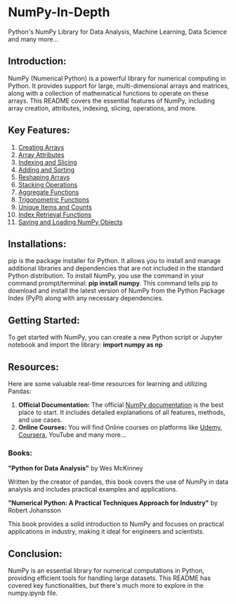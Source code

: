 # NumPy-In-Depth
Python's NumPy Library for Data Analysis, Machine Learning, Data Science and many more...

## Introduction:
NumPy (Numerical Python) is a powerful library for numerical computing in Python. It provides support for large, multi-dimensional arrays and matrices, along with a collection of mathematical functions to operate on these arrays. This README covers the essential features of NumPy, including array creation, attributes, indexing, slicing, operations, and more.

## Key Features:
1. [Creating Arrays](#creating-arrays)
2. [Array Attributes](#array-attributes)
3. [Indexing and Slicing](#indexing-and-slicing)
4. [Adding and Sorting](#adding-and-sorting)
5. [Reshaping Arrays](#reshaping-arrays)
6. [Stacking Operations](#stacking-operations)
7. [Aggregate Functions](#aggregate-functions)
8. [Trigonometric Functions](#trigonometric-functions)
9. [Unique Items and Counts](#unique-items-and-counts)
10. [Index Retrieval Functions](#index-retrieval-functions)
11. [Saving and Loading NumPy Objects](#saving-and-loading-numpy-objects)

## Installations:
pip is the package installer for Python. It allows you to install and manage additional libraries and dependencies that are not included in the standard Python distribution.
To install NumPy, you use the command in your command prompt/terminal: **pip install numpy**. 
This command tells pip to download and install the latest version of NumPy from the Python Package Index (PyPI) along with any necessary dependencies.

## Getting Started:
To get started with NumPy, you can create a new Python script or Jupyter notebook and import the library: **import numpy as np**

## Resources:
Here are some valuable real-time resources for learning and utilizing Pandas:

1. **Official Documentation:** The official [NumPy documentation](https://numpy.org/doc/2.1/user/absolute_beginners.html) is the best place to start. It includes detailed explanations of all features, methods, and use cases.
2. **Online Courses:** You will find Online courses on platforms like [Udemy](https://www.udemy.com/courses/search/?price=price-free&q=numpy&sort=relevance&src=ukw), [Coursera](https://www.coursera.org/courses?query=numpy), YouTube and many more...

### Books: 
**"Python for Data Analysis"** by Wes McKinney

Written by the creator of pandas, this book covers the use of NumPy in data analysis and includes practical examples and applications.

**"Numerical Python: A Practical Techniques Approach for Industry"** by Robert Johansson

This book provides a solid introduction to NumPy and focuses on practical applications in industry, making it ideal for engineers and scientists.

## Conclusion:
NumPy is an essential library for numerical computations in Python, providing efficient tools for handling large datasets. This README has covered key functionalities, but there's much more to explore in the numpy.ipynb file.
